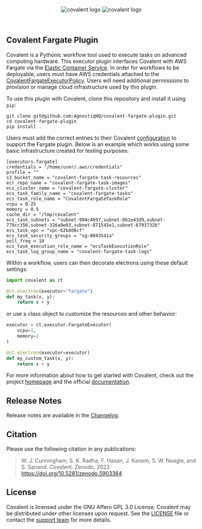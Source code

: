 &nbsp;

<div align="center">

![covalent logo](https://github.com/AgnostiqHQ/covalent/blob/master/doc/source/_static/dark.png#gh-dark-mode-only)
![covalent logo](https://github.com/AgnostiqHQ/covalent/blob/master/doc/source/_static/light.png#gh-light-mode-only)

&nbsp;

</div>

## Covalent Fargate Plugin

Covalent is a Pythonic workflow tool used to execute tasks on advanced computing hardware. This executor plugin interfaces Covalent with AWS Fargate via the [Elastic Container Service](https://docs.aws.amazon.com/ecs/index.html). In order for workflows to be deployable, users must have AWS credentials attached to the [CovalentFargateExecutorPolicy](https://github.com/AgnostiqHQ/covalent-fargate-executor/infra/iam/CovalentFargateExecutorPolicy.json). Users will need additional permissions to provision or manage cloud infrastructure used by this plugin.

To use this plugin with Covalent, clone this repository and install it using `pip`:

```
git clone git@github.com:AgnostiqHQ/covalent-fargate-plugin.git
cd covalent-fargate-plugin
pip install .
```

Users must add the correct entries to their Covalent [configuration](https://covalent.readthedocs.io/en/latest/how_to/config/customization.html) to support the Fargate plugin. Below is an example which works using some basic infrastructure created for testing purposes:

```console
[executors.fargate]
credentials = "/home/user/.aws/credentials"
profile = ""
s3_bucket_name = "covalent-fargate-task-resources"
ecr_repo_name = "covalent-fargate-task-images"
ecs_cluster_name = "covalent-fargate-cluster"
ecs_task_family_name = "covalent-fargate-tasks"
ecs_task_role_name = "CovalentFargateTaskRole"
vcpu = 0.25
memory = 0.5
cache_dir = "/tmp/covalent"
ecs_task_subnets = "subnet-994c4697,subnet-861e43d9,subnet-779cc356,subnet-326a0e03,subnet-871545e1,subnet-6793732b"
ecs_task_vpc = "vpc-b2bdd0cf"
ecs_task_security_groups = "sg-0043541a"
poll_freq = 10
ecs_task_execution_role_name = "ecsTaskExecutionRole"
ecs_task_log_group_name = "covalent-fargate-task-logs"
```

Within a workflow, users can then decorate electrons using these default settings:

```python
import covalent as ct

@ct.electron(executor="fargate")
def my_task(x, y):
    return x + y
```

or use a class object to customize the resources and other behavior:

```python
executor = ct.executor.FargateExecutor(
    vcpu=1,
    memory=2
)

@ct.electron(executor=executor)
def my_custom_task(x, y):
    return x + y
```

For more information about how to get started with Covalent, check out the project [homepage](https://github.com/AgnostiqHQ/covalent) and the official [documentation](https://covalent.readthedocs.io/en/latest/).

## Release Notes

Release notes are available in the [Changelog](https://github.com/AgnostiqHQ/covalent-fargate-executor/blob/main/CHANGELOG.md).

## Citation

Please use the following citation in any publications:

> W. J. Cunningham, S. K. Radha, F. Hasan, J. Kanem, S. W. Neagle, and S. Sanand.
> *Covalent.* Zenodo, 2022. https://doi.org/10.5281/zenodo.5903364

## License

Covalent is licensed under the GNU Affero GPL 3.0 License. Covalent may be distributed under other licenses upon request. See the [LICENSE](https://github.com/AgnostiqHQ/covalent-fargate-executor/blob/main/LICENSE) file or contact the [support team](mailto:support@agnostiq.ai) for more details.
